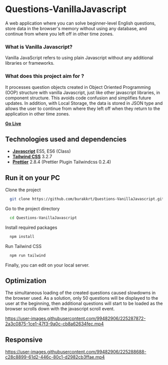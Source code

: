 
# Questions-VanillaJavascript

A web application where you can solve beginner-level English questions, store data in the browser's memory without using any database, and continue from where you left off in other time zones.

### What is Vanilla Javascript?
Vanilla JavaScript refers to using plain Javascript without any additional libraries or frameworks.

### What does this project aim for ?
It processes question objects created in Object Oriented Programming (OOP) structure with vanilla Javascript, just like other javascript libraries, in component structure. This avoids code confusion and simplifies future updates.
In addition, with Local Storage, the data is stored in JSON type and allows the user to continue from where they left off when they return to the application in other time zones.

[**Go Live**](https://burakkrt.github.io/Questions-VanillaJavascript/)
## Technologies used and dependencies

- [**Javascript**](https://www.javascript.com) ES5, ES6 (Class)
- [**Tailwind CSS**](https://tailwindcss.com) 3.2.7
- [**Prettier**](https://prettier.io) 2.8.4 (Prettier Plugin Tailwindcss 0.2.4)



## Run it on your PC

Clone the project

```bash
  git clone https://github.com/burakkrt/Questions-VanillaJavascript.git
```

Go to the project directory

```bash
  cd Questions-VanillaJavascript
```

Install required packages

```bash
  npm install
```

Run Tailwind CSS

```bash
  npm run tailwind
```

Finally, you can edit on your local server.

## Optimization

The simultaneous loading of the created questions caused slowdowns in the browser used. As a solution, only 50 questions will be displayed to the user at the beginning, then additional questions will start to be loaded as the browser scrolls down with the javascript scroll event.

https://user-images.githubusercontent.com/99482906/225287872-2a3c0875-1ce1-47f3-9a0c-cb8a62634fec.mp4

## Responsive

https://user-images.githubusercontent.com/99482906/225288688-c28c8899-61d2-446c-80c1-d2982cb3ffae.mp4
